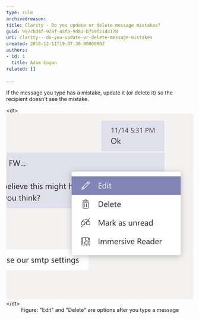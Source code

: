 ```yaml
---
type: rule
archivedreason: 
title: Clarity - Do you update or delete message mistakes?
guid: 957cbd4f-928f-45fa-9d81-b759f21dd178
uri: clarity---do-you-update-or-delete-message-mistakes
created: 2018-12-11T19:07:30.0000000Z
authors:
- id: 1
  title: Adam Cogan
related: []

---
```


If the message you type has a mistake, update it (or delete it) so the recipient doesn't see the mistake.

<!--endintro-->
<dl class="image">&lt;dt&gt;<img src="Screen Shot 2018-12-11 at 1.52.42 PM.png" alt="Screen Shot 2018-12-11 at 1.52.42 PM.png">&lt;/dt&gt;<dd>Figure: "Edit" and "Delete" are options after you type a message<br></dd></dl>
